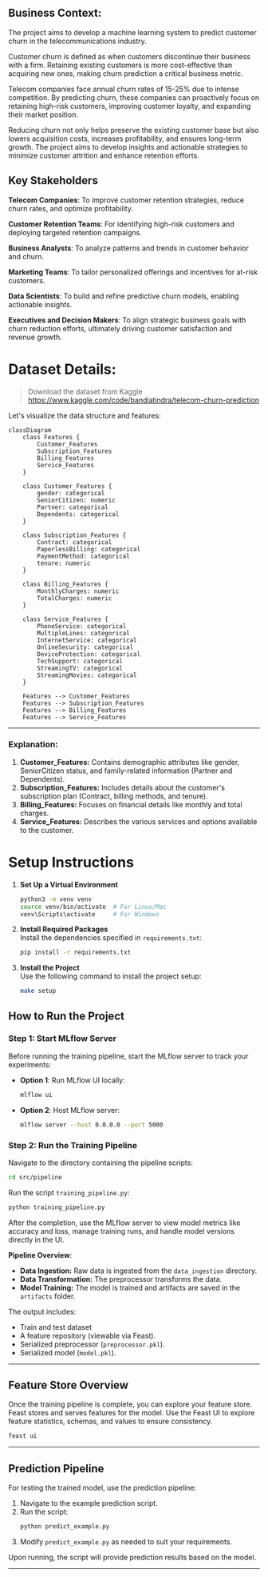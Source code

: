 ## Business Context:
The project aims to develop a machine learning system to predict customer churn in the telecommunications industry.

Customer churn is defined as when customers discontinue their business with a firm. Retaining existing customers is more cost-effective than acquiring new ones, making churn prediction a critical business metric.

Telecom companies face annual churn rates of 15-25% due to intense competition. By predicting churn, these companies can proactively focus on retaining high-risk customers, improving customer loyalty, and expanding their market position.

Reducing churn not only helps preserve the existing customer base but also lowers acquisition costs, increases profitability, and ensures long-term growth. The project aims to develop insights and actionable strategies to minimize customer attrition and enhance retention efforts.

## Key Stakeholders
**Telecom Companies**:
To improve customer retention strategies, reduce churn rates, and optimize profitability.

**Customer Retention Teams**:
For identifying high-risk customers and deploying targeted retention campaigns.

**Business Analysts**:
To analyze patterns and trends in customer behavior and churn.

**Marketing Teams**:
To tailor personalized offerings and incentives for at-risk customers.

**Data Scientists**:
To build and refine predictive churn models, enabling actionable insights.

**Executives and Decision Makers**:
To align strategic business goals with churn reduction efforts, ultimately driving customer satisfaction and revenue growth.

# Dataset Details:
> Download the dataset from Kaggle https://www.kaggle.com/code/bandiatindra/telecom-churn-prediction 

Let's visualize the data structure and features:

```mermaid
classDiagram
    class Features {
        Customer_Features
        Subscription_Features
        Billing_Features
        Service_Features
    }
    
    class Customer_Features {
        gender: categorical
        SeniorCitizen: numeric
        Partner: categorical
        Dependents: categorical
    }
    
    class Subscription_Features {
        Contract: categorical
        PaperlessBilling: categorical
        PaymentMethod: categorical
        tenure: numeric
    }
    
    class Billing_Features {
        MonthlyCharges: numeric
        TotalCharges: numeric
    }
    
    class Service_Features {
        PhoneService: categorical
        MultipleLines: categorical
        InternetService: categorical
        OnlineSecurity: categorical
        DeviceProtection: categorical
        TechSupport: categorical
        StreamingTV: categorical
        StreamingMovies: categorical
    }
    
    Features --> Customer_Features
    Features --> Subscription_Features
    Features --> Billing_Features
    Features --> Service_Features
```
---
### Explanation:
1. **Customer_Features:** Contains demographic attributes like gender, SeniorCitizen status, and family-related information (Partner and Dependents).
2. **Subscription_Features:** Includes details about the customer's subscription plan (Contract, billing methods, and tenure).
3. **Billing_Features:** Focuses on financial details like monthly and total charges.
4. **Service_Features:** Describes the various services and options available to the customer.

# **Setup Instructions**

1. **Set Up a Virtual Environment**  
   ```bash
   python3 -m venv venv
   source venv/bin/activate  # For Linux/Mac
   venv\Scripts\activate     # For Windows
   ```

2. **Install Required Packages**  
   Install the dependencies specified in `requirements.txt`:
   ```bash
   pip install -r requirements.txt
   ```

3. **Install the Project**  
   Use the following command to install the project setup:
   ```bash
   make setup
   ```

## **How to Run the Project**

### **Step 1: Start MLflow Server**
Before running the training pipeline, start the MLflow server to track your experiments:
- **Option 1**: Run MLflow UI locally:
   ```bash
   mlflow ui
   ```
- **Option 2**: Host MLflow server:
   ```bash
   mlflow server --host 0.0.0.0 --port 5000
   ```

### **Step 2: Run the Training Pipeline**
Navigate to the directory containing the pipeline scripts:
```bash
cd src/pipeline
```
Run the script `training_pipeline.py`:
```bash
python training_pipeline.py
```
After the completion, use the MLflow server to view model metrics like accuracy and loss, manage training runs, and handle model versions directly in the UI.

**Pipeline Overview**:  
- **Data Ingestion:** Raw data is ingested from the `data_ingestion` directory.
- **Data Transformation:** The preprocessor transforms the data.
- **Model Training:** The model is trained and artifacts are saved in the `artifacts` folder.

The output includes:
- Train and test dataset
- A feature repository (viewable via Feast).
- Serialized preprocessor (`preprocessor.pkl`).
- Serialized model (`model.pkl`).

---

## **Feature Store Overview**
Once the training pipeline is complete, you can explore your feature store. Feast stores and serves features for the model. Use the Feast UI to explore feature statistics, schemas, and values to ensure consistency.
```bash
feast ui
```

---

## **Prediction Pipeline**

For testing the trained model, use the prediction pipeline:
1. Navigate to the example prediction script.
2. Run the script:
   ```bash
   python predict_example.py
   ```
3. Modify `predict_example.py` as needed to suit your requirements.

Upon running, the script will provide prediction results based on the model.

---

